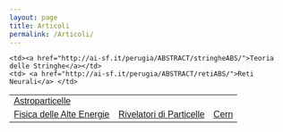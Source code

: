 ```yaml
---
layout: page
title: Articoli  
permalink: /Articoli/
---
```

<html>
<head>
<style>
table {
  font-family: arial, sans-serif;
  border-collapse: collapse;
  width: 100%;
}

td, th {
  text-align: left;
  padding: 8px;
}

</style>
</head>
<body>

<table>
  <tr>
    <td><a href="http://ai-sf.it/perugia/ABSTRACT/amsABS/">Astroparticelle</a> </td>

    <td><a href="http://ai-sf.it/perugia/ABSTRACT/stringheABS/">Teoria delle Stringhe</a></td>
    <td> <a href="http://ai-sf.it/perugia/ABSTRACT/retiABS/">Reti Neurali</a> </td>
  </tr>

  <tr>
    <td><a href="http://ai-sf.it/perugia/ABSTRACT/na62ABS/">Fisica delle Alte Energie</a></td>
    <td><a href="http://ai-sf.it/perugia/ABSTRACT/triggerABS/">Rivelatori di Particelle</a></td>
    <td><a href="http://ai-sf.it/perugia/ABSTRACT/cernABS/">Cern</a>                     </td>
  </tr>

</table>
</body>
</html>
